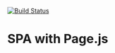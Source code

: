 [![Build Status](https://travis-ci.org/yowcow/page-intro.svg?branch=master)](https://travis-ci.org/yowcow/page-intro)

SPA with Page.js
================
